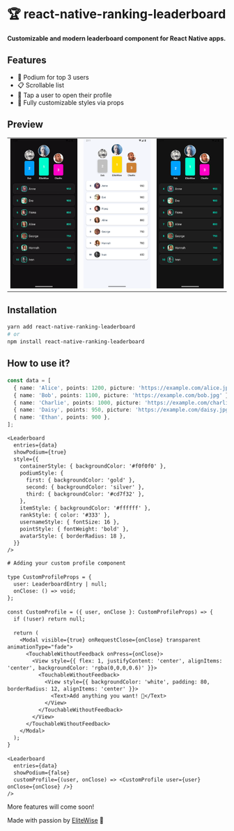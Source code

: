 # 🏆 react-native-ranking-leaderboard

**Customizable and modern leaderboard component for React Native apps.**

## Features

- 🥇 Podium for top 3 users
- 📋 Scrollable list
- 👤 Tap a user to open their profile
- 🎨 Fully customizable styles via props

## Preview

<table>
  <tr>
    <td>
      <img src="./src/assets/leaderboard.gif" alt="Demo" width="300" />
    </td>
    <td>
      <img src="./src/assets/default-style.png" alt="default" width="300" />
    </td>
    <td>
      <img src="./src/assets/dark-style.png" alt="dark" width="300" />
    </td>
  </tr>
</table>

## Installation

```bash
yarn add react-native-ranking-leaderboard
# or
npm install react-native-ranking-leaderboard
```

## How to use it?

```ts
const data = [
  { name: 'Alice', points: 1200, picture: 'https://example.com/alice.jpg' },
  { name: 'Bob', points: 1100, picture: 'https://example.com/bob.jpg' },
  { name: 'Charlie', points: 1000, picture: 'https://example.com/charlie.jpg' },
  { name: 'Daisy', points: 950, picture: 'https://example.com/daisy.jpg' },
  { name: 'Ethan', points: 900 },
];
```

```tsx
<Leaderboard
  entries={data}
  showPodium={true}
  style={{
    containerStyle: { backgroundColor: '#f0f0f0' },
    podiumStyle: {
      first: { backgroundColor: 'gold' },
      second: { backgroundColor: 'silver' },
      third: { backgroundColor: '#cd7f32' },
    },
    itemStyle: { backgroundColor: '#ffffff' },
    rankStyle: { color: '#333' },
    usernameStyle: { fontSize: 16 },
    pointStyle: { fontWeight: 'bold' },
    avatarStyle: { borderRadius: 18 },
  }}
/>
```

```tsx
# Adding your custom profile component

type CustomProfileProps = {
  user: LeaderboardEntry | null;
  onClose: () => void;
};

const CustomProfile = ({ user, onClose }: CustomProfileProps) => {
  if (!user) return null;

  return (
    <Modal visible={true} onRequestClose={onClose} transparent animationType="fade">
      <TouchableWithoutFeedback onPress={onClose}>
        <View style={{ flex: 1, justifyContent: 'center', alignItems: 'center', backgroundColor: 'rgba(0,0,0,0.6)' }}>
          <TouchableWithoutFeedback>
            <View style={{ backgroundColor: 'white', padding: 80, borderRadius: 12, alignItems: 'center' }}>
              <Text>Add anything you want! 🧡</Text>
            </View>
          </TouchableWithoutFeedback>
        </View>
      </TouchableWithoutFeedback>
    </Modal>
  );
}

<Leaderboard
  entries={data}
  showPodium={false}
  customProfile={(user, onClose) => <CustomProfile user={user} onClose={onClose} />}
/>
```

More features will come soon!

Made with passion by [EliteWise](https://github.com/EliteWise) 🧡

